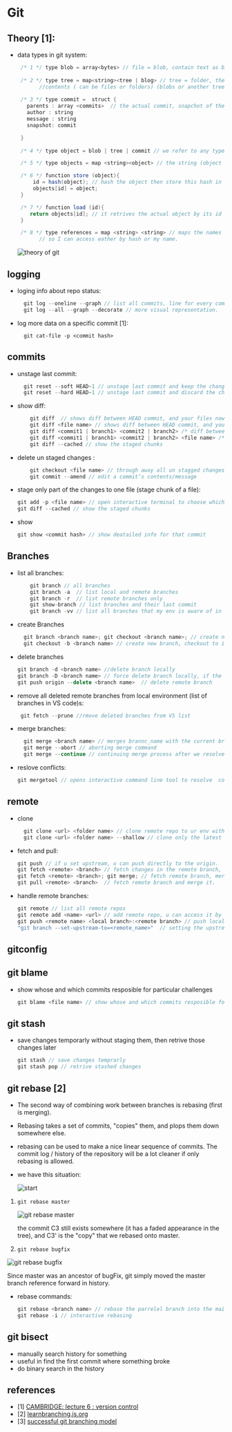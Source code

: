 <!-- markdownlint-disable MD004 MD026 MD009 -->
# Git

## Theory [1]:

- data types in git system:
   
   ```java
    /* 1 */ type blob = array<bytes> // file = blob, contain text as bytes
    
    /* 2 */ type tree = map<string><tree | blog> // tree = folder, the string (name of folder) points to the 
          //contents ( can be files or folders) (blobs or another tree)
    
    /* 3 */ type commit =  struct {
      parents : array <commits>  // the actual commit, snapchot of the whole contnet of the repo
      author : string
      message : string
      snapshot: commit

    }
    
    /* 4 */ type object = blob | tree | commit // we refer to any type with object

    /* 5 */ type objects = map <string><object> // the string (object name) points to the actual object

    /* 6 */ function store (object){
        id = hash(object); // hash the object then store this hash in objects map, where it points to the actual object
        objects[id] = object;
    }

    /* 7 */ function load (id){
       return objects[id]; // it retrives the actual object by its id (or hash)
    }

    /* 8 */ type references = map <string> <string> // maps the names I give to the hashes that git gives,
          // so I can access eather by hash or my name.

   ```

   ![theory of git](https://i.imgur.com/9Jmls3W.png)

## logging

* loging info about repo status:

  ```javascript
    git log --oneline --graph // list all commits, line for every commit
    git log --all --graph --decorate // more visual representation.
  ```

- log more data on a specific commit [1]:

    ```git
      git cat-file -p <commit hash>
    ```

## commits

- unstage last commit:

  ```javascript
    git reset --soft HEAD~1 // unstage last commit and keep the changes
    git reset --hard HEAD~1 // unstage last commit and discard the changes ** careful
  ```

- show diff:

  ```javascript
      git diff  // shows diff between HEAD commit, and your files now for entire repo
      git diff <file name> // shows diff between HEAD commit, and your files now for specific file
      git diff <commit1 | branch1> <commit2 | branch2> /* diff between commit1/branch1 and commit2/branch2 for all files */
      git diff <commit1 | branch1> <commit2 | branch2> <file name> /* diff between commit1/branch1 and commit2/branch2 for specifi file. */
      git diff --cached // show the staged chunks

  ```

- delete un staged changes :

  ```javascript
      git checkout <file name> // through away all un stagged changes
      git commit --amend // edit a commit’s contents/message
  ```

- stage only part of the changes to one file (stage chunk of a file):

  ```js
  git add -p <file name> // open interactive terminal to choose which parts u want to commit
  git diff --cached // show the staged chunks
  ```

- show

  ```js
  git show <commit hash> // show deatailed info for that commit
  ```

## Branches

- list all branches:

    ```javascript
        git branch // all branches
        git branch -a  // list local and remote branches
        git branch -r  // list remote branches only
        git show-branch // list branches and their last commit
        git branch -vv // list all branches that my env is aware of in details.
    ```

- create Branches

  ```javascript
    git branch <branch name>; git checkout <branch name>; // create new branch, checkout to its
    git checkout -b <branch name> // create new branch, checkout to its
  ```

- delete branches

  ```javascript
  git branch -d <branch name> //delete branch locally
  git branch -D <branch name> // force delete branch locally, if the branch did not merged (force)
  git push origin --delete <branch name>  // delete remote branch
  ```

- remove all deleted remote branches from  local environment (list of branches in VS code)s:
  
  ```javascript
   git fetch --prune //rmove deleted branches from VS list
   ```

- merge branches:

  ```javascript
    git merge <branch name> // merges brannc_name with the current branch you are in.
    git merge --abort // aborting merge command
    git merge --continue // continuing merge process after we resolve conflicts.

  ```

- reslove conflicts:

  ```javascript
  git mergetool // opens interactive command line tool to resolve  conflicts, or open your editor
  ```

## remote

- clone

  ```javascript
    git clone <url> <folder name> // clone remote repo to ur env with all version control history
    git clone <url> <folder name> --shallow // clone only the latest snapshot of remote repo to ur env.

  ```

- fetch and pull:

  ```js
  git push // if u set upstream, u can push directly to the origin.
  git fetch <remote> <branch> // fetch changes in the remote branch, but don't merge them. 
  git fetch <remote> <branch>; git merge; // fetch remote branch, merge it with the current branches
  git pull <remote> <branch>  // fetch remote branch and merge it.
  ```

- handle remote branches: 

  ```javascript
  git remote // list all remote repos
  git remote add <name> <url> // add remote repo, u can access it by name.
  git push <remote name> <local branch>:<remote branch> // push local branch content into remote branch.
  "git branch --set-upstream-to=<remote_name>"  // setting the upstream as remote repo
  ```

## gitconfig

## git blame 

- show whose and which commits resposible for particular challenges

  ```js
  git blame <file name> // show whose and which commits resposible for every line in the file
  ```

## git stash

- save changes temporarly without staging them, then retrive those changes later

  ```js
  git stash // save changes temprarly
  git stash pop // retrive stashed changes
  ```

## git rebase [2]

- The second way of combining work between branches is rebasing (first is merging).
- Rebasing takes a set of commits, "copies" them, and plops them down somewhere else.
- rebasing can be used to make a nice linear sequence of commits. The commit log / history of the repository will be a lot cleaner if only rebasing is allowed.

- we have this situation:

    ![start](https://i.imgur.com/gH3fv3m.png)

1. `git rebase master`

    ![git rebase master](https://i.imgur.com/GfbW4CF.png)

    the commit C3 still exists somewhere (it has a faded appearance in the tree), and C3' is the "copy" that we rebased onto master.

2. `git rebase bugfix`

  ![git rebase bugfix](https://i.imgur.com/F9uTUgO.png)

  Since master was an ancestor of bugFix, git simply moved the master branch reference forward in history.

- rebase commands:

  ```js
  git rebase <branch name> // rebase the parrelel branch into the main backbone of changes
  git rebase -i // interactive rebasing
  ```

## git bisect

- manually search history for something
- useful in find the first commit where something broke
- do binary search in the history

## references

- [1] [CAMBRIDGE: lecture 6 : version control](https://www.youtube.com/watch?v=2sjqTHE0zok&t=3020s)
- [2] [learnbranching.js.org](https://learngitbranching.js.org/)
- [3] [successful git branching model](https://nvie.com/posts/a-successful-git-branching-model/)
  